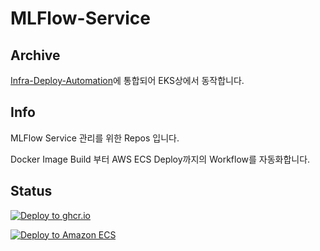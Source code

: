 # MLFlow-Service

## Archive

[Infra-Deploy-Automation](https://github.com/4by4inc-pixell/Infra-Deploy-Automation)에 통합되어 EKS상에서 동작합니다.

## Info

MLFlow Service 관리를 위한 Repos 입니다.

Docker Image Build 부터 AWS ECS Deploy까지의 Workflow를 자동화합니다.

## Status
[![Deploy to ghcr.io](https://github.com/4by4inc-pixell/MLFlow-Service/actions/workflows/docker-publish.yml/badge.svg)](https://github.com/4by4inc-pixell/MLFlow-Service/actions/workflows/docker-publish.yml)

[![Deploy to Amazon ECS](https://github.com/4by4inc-pixell/MLFlow-Service/actions/workflows/aws.yml/badge.svg)](https://github.com/4by4inc-pixell/MLFlow-Service/actions/workflows/aws.yml)
